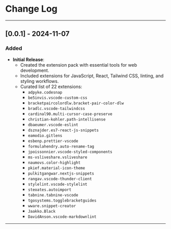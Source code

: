 # Change Log

---

## [0.0.1] - 2024-11-07

### Added

- **Initial Release**:
  - Created the extension pack with essential tools for web development.
  - Included extensions for JavaScript, React, Tailwind CSS, linting, and styling workflows.
  - Curated list of 22 extensions:
    - `adpyke.codesnap`
    - `be5invis.vscode-custom-css`
    - `bracketpaircolordlw.bracket-pair-color-dlw`
    - `bradlc.vscode-tailwindcss`
    - `cardinal90.multi-cursor-case-preserve`
    - `christian-kohler.path-intellisense`
    - `dbaeumer.vscode-eslint`
    - `dsznajder.es7-react-js-snippets`
    - `eamodio.gitlens`
    - `esbenp.prettier-vscode`
    - `formulahendry.auto-rename-tag`
    - `jpoissonnier.vscode-styled-components`
    - `ms-vsliveshare.vsliveshare`
    - `naumovs.color-highlight`
    - `pkief.material-icon-theme`
    - `pulkitgangwar.nextjs-snippets`
    - `rangav.vscode-thunder-client`
    - `stylelint.vscode-stylelint`
    - `steoates.autoimport`
    - `tabnine.tabnine-vscode`
    - `tgosystems.togglebracketguides`
    - `wware.snippet-creator`
    - `Jaakko.Black`
    - `DavidAnson.vscode-markdownlint`

---
